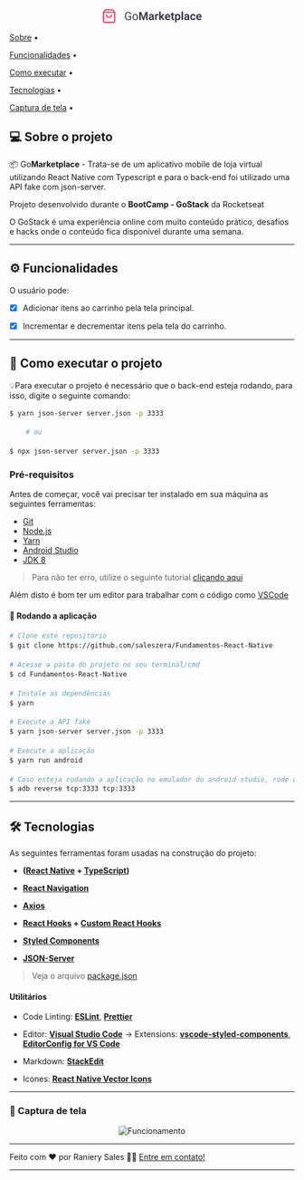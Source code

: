 

<div  align="center">
<img src="./src/assets/logo.png" alt="GoMarketplace"/>
</div>


<p  align="center">

<a  href="#-sobre-o-projeto">Sobre</a> •

<a  href="#-funcionalidades">Funcionalidades</a> •

<a  href="#-como-executar-o-projeto">Como executar</a> •

<a  href="#-tecnologias">Tecnologias</a> •

<a  href="#-captura-de-tela">Captura de tela</a> •

</p>




## 💻 Sobre o projeto



📦️ Go<b>Marketplace</b> - Trata-se de um aplicativo mobile de loja virtual utilizando React Native com Typescript e para o back-end foi utilizado uma API fake com json-server.



Projeto desenvolvido durante o **BootCamp - GoStack** da Rocketseat

O GoStack é uma experiência online com muito conteúdo prático, desafios e hacks onde o conteúdo fica disponível durante uma semana.



---

## ⚙️ Funcionalidades



O usuário pode:

- [x] Adicionar itens ao carrinho pela tela principal.

- [x] Incrementar e decrementar itens pela tela do carrinho.

---

## 🚀 Como executar o projeto


💡Para executar o projeto é necessário que o back-end esteja rodando, para isso, digite o seguinte comando:
```bash
$ yarn json-server server.json -p 3333

	# ou

$ npx json-server server.json -p 3333
```



### Pré-requisitos



Antes de começar, você vai precisar ter instalado em sua máquina as seguintes ferramentas:

- [Git](https://git-scm.com)
- [Node.js](https://nodejs.org/en/)
- [Yarn](https://yarnpkg.com/getting-started/install)
- [Android Studio](https://developer.android.com/studio?gclid=CjwKCAiA2O39BRBjEiwApB2Iks0jgjh0-cDROyTcIDisZr5tGZn84oV1EbpHyp70DEjO5MrbT0prgRoCM8wQAvD_BwE&gclsrc=aw.ds)
- [JDK 8](https://www.oracle.com/br/java/technologies/javase/javase-jdk8-downloads.html)

> Para não ter erro, utilize o seguinte tutorial [clicando aqui](https://react-native.rocketseat.dev/)

Além disto é bom ter um editor para trabalhar com o código como [VSCode](https://code.visualstudio.com/)





#### 🧭 Rodando a aplicação

```bash
# Clone este repositório
$ git clone https://github.com/saleszera/Fundamentos-React-Native

# Acesse a pasta do projeto no seu terminal/cmd
$ cd Fundamentos-React-Native

# Instale as dependências
$ yarn

# Execute a API fake
$ yarn json-server server.json -p 3333

# Execute a aplicação
$ yarn run android

# Caso esteja rodando a aplicação no emulador do android studio, rode o seguinte comando
$ adb reverse tcp:3333 tcp:3333
```

---

## 🛠 Tecnologias


As seguintes ferramentas foram usadas na construção do projeto:


- **([React Native](https://reactnative.dev/) + [TypeScript](https://www.typescriptlang.org/))**

- **[React Navigation](https://reactnavigation.org/docs/getting-started)**

- **[Axios](https://github.com/axios/axios)**

- **[React Hooks](https://pt-br.reactjs.org/docs/hooks-intro.html) + [Custom React Hooks](https://pt-br.reactjs.org/docs/hooks-custom.html)**

- **[Styled Components](https://styled-components.com/)**

- **[JSON-Server](https://github.com/typicode/json-server)**

> Veja o arquivo [package.json](https://github.com/saleszera/Fundamentos-React-Native/blob/master/package.json)



#### **Utilitários**

- Code Linting:  **[ESLint](https://eslint.org/)**,  **[Prettier](https://prettier.io/docs/en/integrating-with-linters.html)**

- Editor: **[Visual Studio Code](https://code.visualstudio.com/)** → Extensions: **[vscode-styled-components](https://marketplace.visualstudio.com/items?itemName=jpoissonnier.vscode-styled-components)**, **[EditorConfig for VS Code](https://marketplace.visualstudio.com/items?itemName=EditorConfig.EditorConfig)**

- Markdown: **[StackEdit](https://stackedit.io/)**

- Icones: **[React Native Vector Icons](https://github.com/oblador/react-native-vector-icons)**


---
### 🎥️ Captura de tela
  <div align="center">
	  <img src="https://media.giphy.com/media/cUW1EBbl03rJA0lAcx/giphy.gif" alt="Funcionamento"/>
  </div>

---

Feito com ❤️ por Raniery Sales 👋🏽 [Entre em contato!](https://www.linkedin.com/in/raniery-sales/)


---
